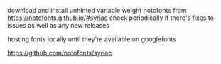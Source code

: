 download and install unhinted variable weight notofonts from https://notofonts.github.io/#syriac
check periodically if there's fixes to issues as well as any new releases

hosting fonts locally until they're available on googlefonts

https://github.com/notofonts/syriac
